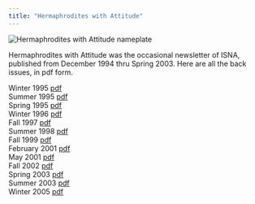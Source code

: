 ```yaml
---
title: "Hermaphrodites with Attitude"
---
```


<p><img alt="Hermaphrodites with Attitude nameplate" src="/files/hwa/nameplate.gif" title="Hermaphrodites with Attitude nameplate" />  </p>

<p>Hermaphrodites with Attitude was the occasional newsletter of <span class="caps">ISNA</span>, published from December 1994 thru Spring 2003. Here are all the back issues, in pdf form.  </p>

<p>Winter 1995 <a href="/files/hwa/winter1995.pdf">pdf</a>  <br />
Summer 1995 <a href="/files/hwa/summer1995.pdf">pdf</a>  <br />
Spring 1995 <a href="/files/hwa/spring1995.pdf">pdf</a>  <br />
Winter 1996 <a href="/files/hwa/winter1996.pdf">pdf</a>  <br />
Fall 1997 <a href="/files/hwa/fall1997.pdf">pdf</a>  <br />
Summer 1998 <a href="/files/hwa/summer1998.pdf">pdf</a>  <br />
Fall 1999 <a href="/files/hwa/fall1999.pdf">pdf</a>  <br />
February 2001 <a href="/files/hwa/feb2001.pdf">pdf</a>  <br />
May 2001 <a href="/files/hwa/may2001.pdf">pdf</a>  <br />
Fall 2002 <a href="/files/hwa/fall2002.pdf">pdf</a>  <br />
Spring 2003 <a href="/files/hwa/spring2003.pdf">pdf</a>  <br />
Summer 2003 <a href="/files/hwa/summer2003.pdf">pdf</a>  <br />
Winter 2005 <a href="/files/hwa/winter2005.pdf">pdf</a>  <br />
<!--break--></p>
